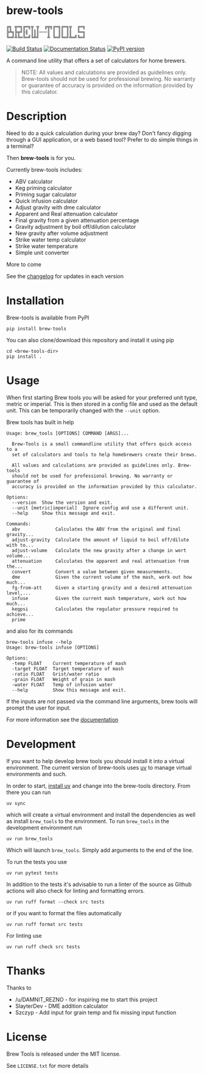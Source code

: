 brew-tools
==========

```
╔╗ ╦═╗╔═╗╦ ╦  ╔╦╗╔═╗╔═╗╦  ╔═╗
╠╩╗╠╦╝║╣ ║║║───║ ║ ║║ ║║  ╚═╗
╚═╝╩╚═╚═╝╚╩╝   ╩ ╚═╝╚═╝╩═╝╚═╝
```
[![Build Status](https://travis-ci.com/Svenito/brew-tools.svg?branch=main)](https://app.travis-ci.com/github/Svenito/brew-tools)
[![Documentation Status](https://readthedocs.org/projects/brew-tools/badge/?version=latest)](https://brew-tools.readthedocs.io/en/latest/?badge=latest)
[![PyPI version](https://badge.fury.io/py/brew-tools.svg)](https://badge.fury.io/py/brew-tools)

A command line utility that offers a set of calculators for home brewers.

> NOTE: All values and calculations are provided as guidelines only.
> Brew-tools should not be used for professional brewing. No warranty or guarantee of
> accuracy is provided on the information provided by this calculator.

Description
===========

Need to do a quick calculation during your brew day?
Don't fancy digging through a GUI application, or a web based tool?
Prefer to do simple things in a terminal?

Then **brew-tools** is for you.

Currently brew-tools includes:

* ABV calculator
* Keg priming calculator
* Priming sugar calculator
* Quick infusion calculator
* Adjust gravity with dme calculator
* Apparent and Real attenuation calculator
* Final gravity from a given attenuation percentage
* Gravity adjustment by boil off/dilution calculator
* New gravity after volume adjustment
* Strike water temp calculator
* Strike water temperature
* Simple unit converter

More to come

See the [changelog](CHANGELOG.rst) for updates in each version

Installation
============

Brew-tools is available from PyPI

    pip install brew-tools

You can also clone/download this repository and install it using pip

    cd <brew-tools-dir>
    pip install .

Usage
=====

When first starting Brew tools you will be asked for your preferred unit type, metric or imperial.
This is then stored in a config file and used as the default unit. This can be temporarily
changed with the `--unit` option.

Brew tools has built in help

```
Usage: brew_tools [OPTIONS] COMMAND [ARGS]...

  Brew-Tools is a small commandline utility that offers quick access to a
  set of calculators and tools to help homebrewers create their brews.

  All values and calculations are provided as guidelines only. Brew-tools
  should not be used for professional brewing. No warranty or guarantee of
  accuracy is provided on the information provided by this calculator.

Options:
  --version  Show the version and exit.
  --unit [metric|imperial]  Ignore config and use a different unit.
  --help     Show this message and exit.

Commands:
  abv             Calculates the ABV from the original and final gravity...
  adjust-gravity  Calculate the amount of liquid to boil off/dilute with to...
  adjust-volume   Calculate the new gravity after a change in wort volume...
  attenuation     Calculates the apparent and real attenuation from the...
  convert         Convert a value between given measurements.
  dme             Given the current volume of the mash, work out how much...
  fg-from-att     Given a starting gravity and a desired attenuation level,...
  infuse          Given the current mash temperature, work out how much...
  kegpsi          Calculates the regulator pressure required to achieve...
  prime 
```

and also for its commands

```
brew-tools infuse --help
Usage: brew-tools infuse [OPTIONS]

Options:
  -temp FLOAT    Current temperature of mash
  -target FLOAT  Target temperature of mash
  -ratio FLOAT   Grist/water ratio
  -grain FLOAT   Weight of grain in mash
  -water FLOAT   Temp of infusion water
  --help         Show this message and exit.
```

If the inputs are not passed via the command line arguments, brew tools will
prompt the user for input.

For more information see the [documentation](https://brew-tools.readthedocs.io/en/latest/)

Development
===========

If you want to help develop brew tools you should install it into a
virtual environment. The current version of brew-tools uses [uv](https://docs.astral.sh/uv) 
to manage virtual environments and such.

In order to start, [install uv](https://docs.astral.sh/uv/getting-started/installation/)
and change into the brew-tools directory. From there you can run

    uv sync

which will create a virtual environment and install the dependencies as well as install
`brew_tools` to the environment.
To run `brew_tools` in the development environment run

    uv run brew_tools

Which will launch  `brew_tools`. Simply add arguments to the end of the line.

To run the tests you use

    uv run pytest tests

In addition to the tests it's advisable to run a linter of the source as Github actions
will also check for linting and formatting errors.

    uv run ruff format --check src tests

or if you want to format the files automatically

    uv run ruff format src tests

For linting use

    uv run ruff check src tests

Thanks
======

Thanks to

* /u/DAMNIT_REZNO - for inspiring me to start this project
* SlayterDev - DME addition calculator
* Szczyp - Add input for grain temp and fix missing input function

License
=======

Brew Tools is released under the MIT license.

See `LICENSE.txt` for more details
